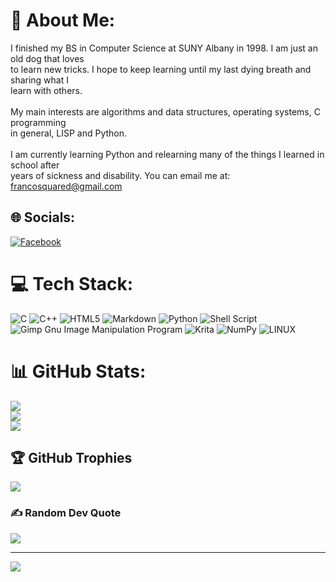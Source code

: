 # 💫 About Me:
I finished my BS in Computer Science at  SUNY Albany in 1998.  I am just an old dog that loves<br>to learn new tricks.  I hope to  keep learning until my last dying breath and sharing what I<br>learn with others.<br><br>My main interests are algorithms and data structures, operating systems, C programming<br>in general, LISP and Python.<br><br>I am currently learning Python and relearning many of the things I learned in school after<br>years of sickness and disability.  You can email me at: <francosquared@gmail.com>


## 🌐 Socials:
[![Facebook](https://img.shields.io/badge/Facebook-%231877F2.svg?logo=Facebook&logoColor=white)](https://facebook.com/francoquared8@gmail.com) 

# 💻 Tech Stack:
![C](https://img.shields.io/badge/c-%2300599C.svg?style=for-the-badge&logo=c&logoColor=white) ![C++](https://img.shields.io/badge/c++-%2300599C.svg?style=for-the-badge&logo=c%2B%2B&logoColor=white) ![HTML5](https://img.shields.io/badge/html5-%23E34F26.svg?style=for-the-badge&logo=html5&logoColor=white) ![Markdown](https://img.shields.io/badge/markdown-%23000000.svg?style=for-the-badge&logo=markdown&logoColor=white) ![Python](https://img.shields.io/badge/python-3670A0?style=for-the-badge&logo=python&logoColor=ffdd54) ![Shell Script](https://img.shields.io/badge/shell_script-%23121011.svg?style=for-the-badge&logo=gnu-bash&logoColor=white) ![Gimp Gnu Image Manipulation Program](https://img.shields.io/badge/Gimp-657D8B?style=for-the-badge&logo=gimp&logoColor=FFFFFF) ![Krita](https://img.shields.io/badge/Krita-203759?style=for-the-badge&logo=krita&logoColor=EEF37B) ![NumPy](https://img.shields.io/badge/numpy-%23013243.svg?style=for-the-badge&logo=numpy&logoColor=white) ![LINUX](https://img.shields.io/badge/Linux-FCC624?style=for-the-badge&logo=linux&logoColor=black)
# 📊 GitHub Stats:
![](https://github-readme-stats.vercel.app/api?username=francesco601&theme=gruvbox&hide_border=false&include_all_commits=false&count_private=false)<br/>
![](https://github-readme-streak-stats.herokuapp.com/?user=francesco601&theme=gruvbox&hide_border=false)<br/>
![](https://github-readme-stats.vercel.app/api/top-langs/?username=francesco601&theme=gruvbox&hide_border=false&include_all_commits=false&count_private=false&layout=compact)

## 🏆 GitHub Trophies
![](https://github-profile-trophy.vercel.app/?username=francesco601&theme=dracula&no-frame=false&no-bg=true&margin-w=4)

### ✍️ Random Dev Quote
![](https://quotes-github-readme.vercel.app/api?type=horizontal&theme=radical)

---
[![](https://visitcount.itsvg.in/api?id=francesco601&icon=0&color=0)](https://visitcount.itsvg.in)

<!-- Proudly created with GPRM ( https://gprm.itsvg.in ) -->













